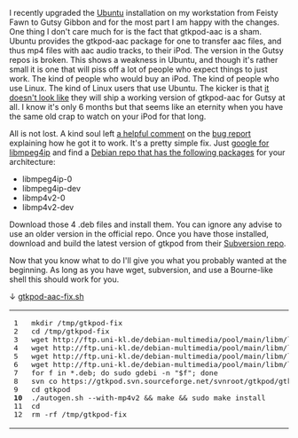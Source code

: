 I recently upgraded the <a href="http://www.ubuntu.com/">Ubuntu</a> installation on my workstation from Feisty Fawn to Gutsy Gibbon and for the most part I am happy with the changes.  One thing I don't care much for is the fact that gtkpod-aac is a sham.  Ubuntu provides the gtkpod-aac package for one to transfer aac files, and thus mp4 files with aac audio tracks, to their iPod.  The version in the Gutsy repos is broken.  This shows a weakness in Ubuntu, and though it's rather small it is one that will piss off a lot of people who expect things to just work.  The kind of people who would buy an iPod.  The kind of people who use Linux.  The kind of Linux users that use Ubuntu.  The kicker is that <a href="https://bugs.launchpad.net/ubuntu/+source/gtkpod-aac/+bug/135178/comments/6">it doesn't look like</a> they will ship a working version of gtkpod-aac for Gutsy at all.  I know it's only 6 months but that seems like an eternity when you have the same old crap to watch on your iPod for that long.

All is not lost.  A kind soul left <a href="https://bugs.launchpad.net/ubuntu/+source/gtkpod-aac/+bug/135178/comments/7">a helpful comment</a> on the <a href="https://bugs.launchpad.net/ubuntu/+source/gtkpod-aac/+bug/135178">bug report</a> explaining how he got it to work.  It's a pretty simple fix.  Just <a href="http://www.google.ca/search?q=libmpeg4ip">google for libmpeg4ip</a> and find a <a href="http://ftp.uni-kl.de/debian-multimedia/pool/main/libm/libmpeg4ip/">Debian repo that has the following packages</a> for your architecture:

 * libmpeg4ip-0
 * libmpeg4ip-dev
 * libmp4v2-0
 * libmp4v2-dev

Download those 4 .deb files and install them.  You can ignore any advise to use an older version in the official repo.  Once you have those installed, download and build the latest version of gtkpod from their <a href="http://sourceforge.net/svn/?group_id=67873">Subversion repo</a>.

Now that you know what to do I'll give you what you probably wanted at the beginning.  As long as you have wget, subversion, and use a Bourne-like shell this should work for you.

↓ <a href="/f/gtkpod-aac-fix.sh">gtkpod-aac-fix.sh</a>


<table class="CodeRay"><tr>
  <td class="line_numbers" title="click to toggle" onclick="with (this.firstChild.style) { display = (display == '') ? 'none' : '' }"><pre>1<tt>
</tt>2<tt>
</tt>3<tt>
</tt>4<tt>
</tt>5<tt>
</tt>6<tt>
</tt>7<tt>
</tt>8<tt>
</tt>9<tt>
</tt><strong>10</strong><tt>
</tt>11<tt>
</tt>12<tt>
</tt></pre></td>
  <td class="code"><pre ondblclick="with (this.style) { overflow = (overflow == 'auto' || overflow == '') ? 'visible' : 'auto' }">mkdir /tmp/gtkpod-fix<tt>
</tt>cd /tmp/gtkpod-fix<tt>
</tt>wget http://ftp.uni-kl.de/debian-multimedia/pool/main/libm/libmpeg4ip/libmp4v2-0_1.5.0.1-0.3_amd64.deb<tt>
</tt>wget http://ftp.uni-kl.de/debian-multimedia/pool/main/libm/libmpeg4ip/libmp4v2-dev_1.5.0.1-0.3_amd64.deb<tt>
</tt>wget http://ftp.uni-kl.de/debian-multimedia/pool/main/libm/libmpeg4ip/libmpeg4ip-0_1.5.0.1-0.3_amd64.deb<tt>
</tt>wget http://ftp.uni-kl.de/debian-multimedia/pool/main/libm/libmpeg4ip/libmpeg4ip-dev_1.5.0.1-0.3_amd64.deb<tt>
</tt>for f in *.deb; do sudo gdebi -n "$f"; done<tt>
</tt>svn co https://gtkpod.svn.sourceforge.net/svnroot/gtkpod/gtkpod/trunk gtkpod<tt>
</tt>cd gtkpod<tt>
</tt>./autogen.sh --with-mp4v2 &amp;&amp; make &amp;&amp; sudo make install<tt>
</tt>cd<tt>
</tt>rm -rf /tmp/gtkpod-fix</pre></td>
</tr></table>
